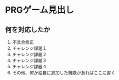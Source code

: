 # PRGゲーム見出し
## 何を対応したか

1. 不具合修正
1. チャレンジ課題１
1. チャレンジ課題２
1. チャレンジ課題３
1. チャレンジ課題４
3. その他、何か独自に追加した機能があればここに書く
